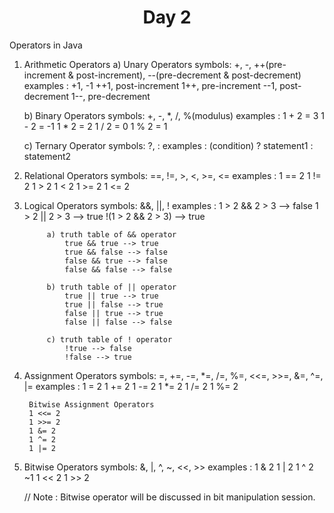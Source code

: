 <h1 align="center">Day 2</h1>

Operators in Java

1. Arithmetic Operators
    a) Unary Operators
        symbols: 
            +, -, ++(pre-increment & post-increment), --(pre-decrement & post-decrement)
        examples :
            +1, -1
            ++1, post-increment
            1++, pre-increment
            --1, post-decrement
            1--, pre-decrement


    b) Binary Operators
        symbols:
            +, -, *, /, %(modulus)
        examples : 
            1 + 2 = 3
            1 - 2 = -1
            1 * 2 = 2
            1 / 2 = 0
            1 % 2 = 1


    c) Ternary Operator
        symbols:
            ?, :
        examples :
            (condition) ? statement1 : statement2



2. Relational Operators
    symbols:
        ==, !=, >, <, >=, <=
    examples :
        1 == 2
        1 != 2
        1 > 2
        1 < 2
        1 >= 2
        1 <= 2



3. Logical Operators
    symbols:
        &&, ||, !
    examples :
        1 > 2 && 2 > 3      --> false
        1 > 2 || 2 > 3      --> true
        !(1 > 2 && 2 > 3)   --> true

            a) truth table of && operator
                true && true --> true
                true && false --> false
                false && true --> false
                false && false --> false

            b) truth table of || operator
                true || true --> true
                true || false --> true
                false || true --> true
                false || false --> false

            c) truth table of ! operator
                !true --> false
                !false --> true



4. Assignment Operators
    symbols:
        =, +=, -=, *=, /=, %=, <<=, >>=, &=, ^=, |=
    examples :
        1 = 2
        1 += 2
        1 -= 2
        1 *= 2
        1 /= 2
        1 %= 2

        Bitwise Assignment Operators
        1 <<= 2
        1 >>= 2
        1 &= 2
        1 ^= 2
        1 |= 2


5. Bitwise Operators
    symbols:
        &, |, ^, ~, <<, >>
    examples :
        1 & 2
        1 | 2
        1 ^ 2
        ~1
        1 << 2
        1 >> 2


    // Note : Bitwise operator will be discussed in bit manipulation session.